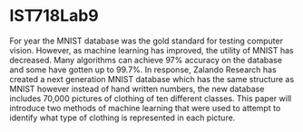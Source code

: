 # IST718Lab9
For year the MNIST database was the gold standard for testing computer vision. However, as machine learning has improved, the utility of MNIST has decreased. Many algorithms can achieve 97% accuracy on the database and some have gotten up to 99.7%. In response, Zalando Research has created a next generation MNIST database which has the same structure as MNIST however instead of hand written numbers, the new database includes 70,000 pictures of clothing of ten different classes. This paper will introduce two methods of machine learning that were used to attempt to identify what type of clothing is represented in each picture.
